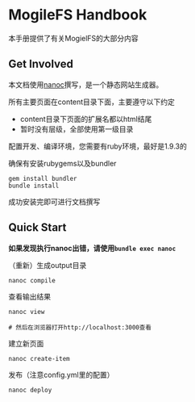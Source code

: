 MogileFS Handbook
=================

本手册提供了有关MogielFS的大部分内容

Get Involved
------------

本文档使用[nanoc][1]撰写，是一个静态网站生成器。

所有主要页面在content目录下面，主要遵守以下约定

+ content目录下页面的扩展名都以html结尾
+ 暂时没有层级，全部使用第一级目录

配置开发、编译环境，您需要有ruby环境，最好是1.9.3的

确保有安装rubygems以及bundler

```
gem install bundler
bundle install
```

成功安装完即可进行文档撰写

Quick Start
-----------

**如果发现执行nanoc出错，请使用`bundle exec nanoc`**

（重新）生成output目录

```
nanoc compile
```
查看输出结果

```
nanoc view

# 然后在浏览器打开http://localhost:3000查看
```

建立新页面

```
nanoc create-item
```

发布（注意config.yml里的配置）

```
nanoc deploy
```

[1]: http://nanoc.stoneship.org/

